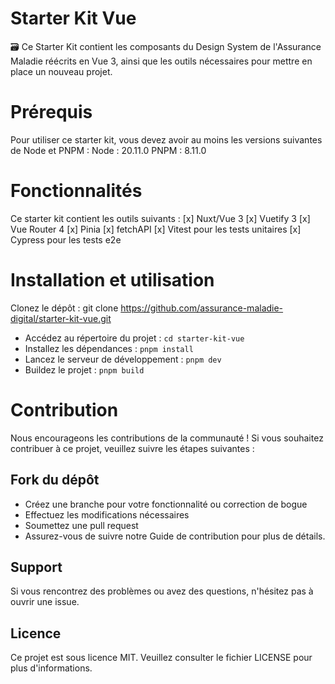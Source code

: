 # Starter Kit Vue

🗃️ Ce Starter Kit contient les composants du Design System de l'Assurance Maladie réécrits en Vue 3, ainsi que les outils nécessaires pour mettre en place un nouveau projet.

# Prérequis

Pour utiliser ce starter kit, vous devez avoir au moins les versions suivantes de Node et PNPM :
Node : 20.11.0
PNPM : 8.11.0

# Fonctionnalités

Ce starter kit contient les outils suivants :
[x] Nuxt/Vue 3
[x] Vuetify 3
[x] Vue Router 4
[x] Pinia
[x] fetchAPI
[x] Vitest pour les tests unitaires
[x] Cypress pour les tests e2e

# Installation et utilisation

Clonez le dépôt : git clone https://github.com/assurance-maladie-digital/starter-kit-vue.git

- Accédez au répertoire du projet : `cd starter-kit-vue`
- Installez les dépendances : `pnpm install`
- Lancez le serveur de développement : `pnpm dev`
- Buildez le projet : `pnpm build`

# Contribution

Nous encourageons les contributions de la communauté ! Si vous souhaitez contribuer à ce projet, veuillez suivre les étapes suivantes :

## Fork du dépôt

- Créez une branche pour votre fonctionnalité ou correction de bogue
- Effectuez les modifications nécessaires
- Soumettez une pull request
- Assurez-vous de suivre notre Guide de contribution pour plus de détails.

## Support

Si vous rencontrez des problèmes ou avez des questions, n'hésitez pas à ouvrir une issue.

## Licence

Ce projet est sous licence MIT. Veuillez consulter le fichier LICENSE pour plus d'informations.
